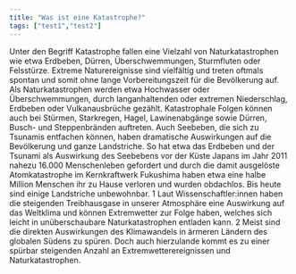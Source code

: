 ```yaml
---
title: "Was ist eine Katastrophe?"
tags: ["test1","test2"]
---
```

Unter den Begriff Katastrophe fallen eine Vielzahl von Naturkatastrophen
wie etwa Erdbeben, Dürren, Überschwemmungen,
Sturmfluten oder Felsstürze. Extreme Naturereignisse sind
vielfältig und treten oftmals spontan und somit ohne lange
Vorbereitungszeit für die Bevölkerung auf.
Als Naturkatastrophen werden etwa Hochwasser oder
Überschwemmungen, durch langanhaltenden oder extremen
Niederschlag, Erdbeben oder Vulkanausbrüche gezählt. Katastrophale
Folgen können auch bei Stürmen, Starkregen, Hagel,
Lawinenabgänge sowie Dürren, Busch- und Steppenbränden
auftreten. Auch Seebeben, die sich zu Tsunamis entfachen
können, haben dramatische Auswirkungen auf die Bevölkerung
und ganze Landstriche. So hat etwa das Erdbeben und der
Tsunami als Auswirkung des Seebebens vor der Küste Japans im
Jahr 2011 nahezu 16.000 Menschenleben gefordert und durch
die damit ausgelöste Atomkatastrophe im Kernkraftwerk
Fukushima haben etwa eine halbe Million Menschen ihr zu
Hause verloren und wurden obdachlos. Bis heute sind einige
Landstriche unbewohnbar. 1
Laut Wissenschaftler:innen haben die steigenden Treibhausgase
in unserer Atmosphäre eine Auswirkung auf das Weltklima und
können Extremwetter zur Folge haben, welches sich leicht in
unüberschaubare Naturkatastrophen entladen kann. 2
Meist sind die direkten Auswirkungen des Klimawandels in
ärmeren Ländern des globalen Südens zu spüren. Doch auch
hierzulande kommt es zu einer spürbar steigenden Anzahl an
Extremwetterereignissen und Naturkatastrophen.
